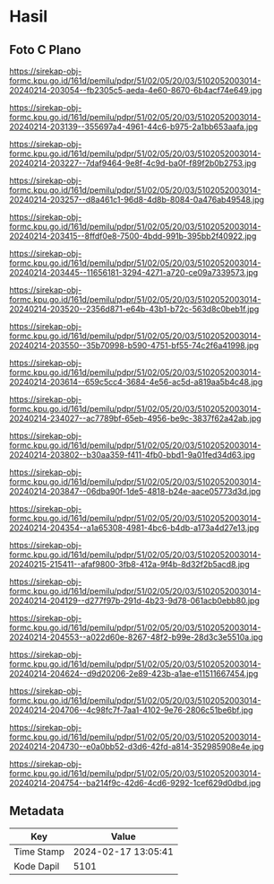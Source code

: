 # Hasil

## Foto C Plano

https://sirekap-obj-formc.kpu.go.id/161d/pemilu/pdpr/51/02/05/20/03/5102052003014-20240214-203054--fb2305c5-aeda-4e60-8670-6b4acf74e649.jpg

https://sirekap-obj-formc.kpu.go.id/161d/pemilu/pdpr/51/02/05/20/03/5102052003014-20240214-203139--355697a4-4961-44c6-b975-2a1bb653aafa.jpg

https://sirekap-obj-formc.kpu.go.id/161d/pemilu/pdpr/51/02/05/20/03/5102052003014-20240214-203227--7daf9464-9e8f-4c9d-ba0f-f89f2b0b2753.jpg

https://sirekap-obj-formc.kpu.go.id/161d/pemilu/pdpr/51/02/05/20/03/5102052003014-20240214-203257--d8a461c1-96d8-4d8b-8084-0a476ab49548.jpg

https://sirekap-obj-formc.kpu.go.id/161d/pemilu/pdpr/51/02/05/20/03/5102052003014-20240214-203415--8ffdf0e8-7500-4bdd-991b-395bb2f40922.jpg

https://sirekap-obj-formc.kpu.go.id/161d/pemilu/pdpr/51/02/05/20/03/5102052003014-20240214-203445--11656181-3294-4271-a720-ce09a7339573.jpg

https://sirekap-obj-formc.kpu.go.id/161d/pemilu/pdpr/51/02/05/20/03/5102052003014-20240214-203520--2356d871-e64b-43b1-b72c-563d8c0beb1f.jpg

https://sirekap-obj-formc.kpu.go.id/161d/pemilu/pdpr/51/02/05/20/03/5102052003014-20240214-203550--35b70998-b590-4751-bf55-74c2f6a41998.jpg

https://sirekap-obj-formc.kpu.go.id/161d/pemilu/pdpr/51/02/05/20/03/5102052003014-20240214-203614--659c5cc4-3684-4e56-ac5d-a819aa5b4c48.jpg

https://sirekap-obj-formc.kpu.go.id/161d/pemilu/pdpr/51/02/05/20/03/5102052003014-20240214-234027--ac7789bf-65eb-4956-be9c-3837f62a42ab.jpg

https://sirekap-obj-formc.kpu.go.id/161d/pemilu/pdpr/51/02/05/20/03/5102052003014-20240214-203802--b30aa359-f411-4fb0-bbd1-9a01fed34d63.jpg

https://sirekap-obj-formc.kpu.go.id/161d/pemilu/pdpr/51/02/05/20/03/5102052003014-20240214-203847--06dba90f-1de5-4818-b24e-aace05773d3d.jpg

https://sirekap-obj-formc.kpu.go.id/161d/pemilu/pdpr/51/02/05/20/03/5102052003014-20240214-204354--a1a65308-4981-4bc6-b4db-a173a4d27e13.jpg

https://sirekap-obj-formc.kpu.go.id/161d/pemilu/pdpr/51/02/05/20/03/5102052003014-20240215-215411--afaf9800-3fb8-412a-9f4b-8d32f2b5acd8.jpg

https://sirekap-obj-formc.kpu.go.id/161d/pemilu/pdpr/51/02/05/20/03/5102052003014-20240214-204129--d277f97b-291d-4b23-9d78-061acb0ebb80.jpg

https://sirekap-obj-formc.kpu.go.id/161d/pemilu/pdpr/51/02/05/20/03/5102052003014-20240214-204553--a022d60e-8267-48f2-b99e-28d3c3e5510a.jpg

https://sirekap-obj-formc.kpu.go.id/161d/pemilu/pdpr/51/02/05/20/03/5102052003014-20240214-204624--d9d20206-2e89-423b-a1ae-e11511667454.jpg

https://sirekap-obj-formc.kpu.go.id/161d/pemilu/pdpr/51/02/05/20/03/5102052003014-20240214-204706--4c98fc7f-7aa1-4102-9e76-2806c51be6bf.jpg

https://sirekap-obj-formc.kpu.go.id/161d/pemilu/pdpr/51/02/05/20/03/5102052003014-20240214-204730--e0a0bb52-d3d6-42fd-a814-352985908e4e.jpg

https://sirekap-obj-formc.kpu.go.id/161d/pemilu/pdpr/51/02/05/20/03/5102052003014-20240214-204754--ba214f9c-42d6-4cd6-9292-1cef629d0dbd.jpg


## Metadata

| Key        | Value               |
| ---------- | ------------------- |
| Time Stamp | 2024-02-17 13:05:41 |
| Kode Dapil | 5101                |



